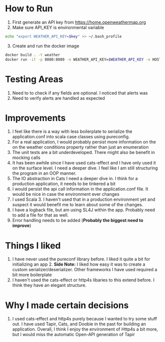 # How to Run

1. First generate an API key from https://home.openweathermap.org
2. Make sure API_KEY is environmental variable

```bash
echo "export WEATHER_API_KEY=$key" >> ~/.bash_profile
```
3. Create and run the docker image
```bash 
docker build . -t weather
docker run -it -p 8080:8080 -e WEATHER_API_KEY=$WEATHER_API_KEY -e HOST=0.0.0.0 weather 
```

# Testing Areas
1. Need to to check if any fields are optional. I noticed that alerts was
2. Need to verify alerts are handled as expected

# Improvements
1. I feel like there is a way with less boilerplate to serialize the application.conf into scala case classes using pureconfig.
2. For a real application, I would probably persist more information on the on the weather conditions property rather than just an enumeration
3. The unit tests are a bit underdeveloped. There might also be benefit in mocking calls 
4. It has been awhile since I have used cats-effect and I have only used it on the surface level. I need a deeper dive. I feel like I am still structuring the program in an OOP manner. 
5. The IO abstraction in Cats I need a deeper dive in. I think for a production application, it needs to be tinkered a bit
6. I would persist the api call information in the application.conf file. It would be nice in case the environment ever changes
7. I used Scala 3. I haven't used that in a production environment yet and suspect it would benefit me to learn about some of the changes. 
8. I have a logback file, but am using SL4J within the app. Probably need to add a file for that as well. 
9. Error handling needs to be added (**Probably the biggest need to improve**)

# Things I liked
1. I have never used the pureconf library before. I liked it quite a bit for initializing an app
   2. **Side Note:** I liked how easy it was to create a custom serializer/deserializer. Other frameworks I have used required a bit more boilerplate
2. I haven't used the cats-effect or http4s libaries to this extend before. I think they have an elegant structure.

# Why I made certain decisions 
1. I used cats-effect and http4s purely because I wanted to try some stuff out. I have used Tapir, Cats, and Doobie in the past for building an application. Overall, I think I enjoy the environment of Http4s a bit more, but I would miss the automatic Open-API generation of Tapir  
